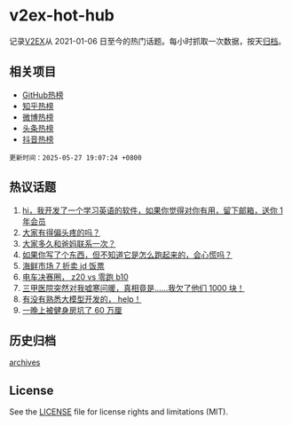 # v2ex-hot-hub

 记录[V2EX](https://www.v2ex.com/)从 2021-01-06 日至今的热门话题。每小时抓取一次数据，按天[归档](archives)。
 
 ## 相关项目

- [GitHub热榜](https://github.com/it985/github-hot-hub)
- [知乎热榜](https://github.com/it985/zhihu-hot-hub)
- [微博热榜](https://github.com/it985/weibo-hot-hub)
- [头条热榜](https://github.com/it985/toutiao-hot-hub)
- [抖音热榜](https://github.com/it985/douyin-hot-hub)


 `更新时间：2025-05-27 19:07:24 +0800`

## 热议话题

1. [hi，我开发了一个学习英语的软件，如果你觉得对你有用，留下邮箱，送你 1 年会员](https://www.v2ex.com/t/1134547)
1. [大家有得偏头疼的吗？](https://www.v2ex.com/t/1134537)
1. [大家多久和爸妈联系一次？](https://www.v2ex.com/t/1134589)
1. [如果你写了个东西，但不知道它是怎么跑起来的，会心慌吗？](https://www.v2ex.com/t/1134556)
1. [海鲜市场 7 折卖 jd 饭票](https://www.v2ex.com/t/1134627)
1. [电车决赛圈， z20 vs 零跑 b10](https://www.v2ex.com/t/1134580)
1. [三甲医院突然对我嘘寒问暖，真相竟是……我欠了他们 1000 块！](https://www.v2ex.com/t/1134571)
1. [有没有熟悉大模型开发的， help！](https://www.v2ex.com/t/1134542)
1. [一晚上被健身房坑了 60 万厘](https://www.v2ex.com/t/1134509)

## 历史归档

[archives](archives)

## License

See the [LICENSE](LICENSE) file for license rights and limitations (MIT).
